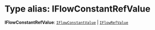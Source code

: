 # Type alias: IFlowConstantRefValue

**IFlowConstantRefValue**: [`IFlowConstantValue`](/en/auto-docs/form-antd-materials/interfaces/IFlowConstantValue.md) | [`IFlowRefValue`](/en/auto-docs/form-antd-materials/interfaces/IFlowRefValue.md)
